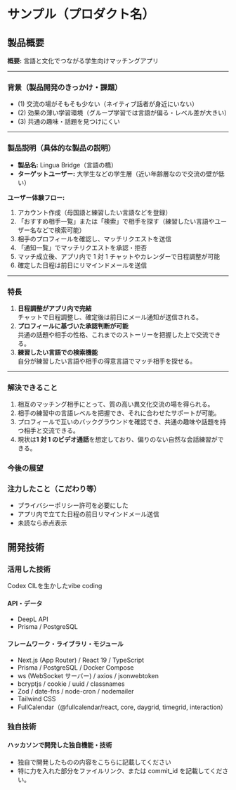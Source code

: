 # サンプル（プロダクト名）

## 製品概要

**概要:** 言語と文化でつながる学生向けマッチングアプリ

---

### 背景（製品開発のきっかけ・課題）

- (1) 交流の場がそもそも少ない（ネイティブ話者が身近にいない）
- (2) 効果の薄い学習環境（グループ学習では言語が偏る・レベル差が大きい）
- (3) 共通の趣味・話題を見つけにくい

---

### 製品説明（具体的な製品の説明）

- **製品名:** Lingua Bridge（言語の橋）
- **ターゲットユーザー:** 大学生などの学生層（近い年齢層なので交流の壁が低い）

**ユーザー体験フロー:**

1. アカウント作成（母国語と練習したい言語などを登録）
2. 「おすすめ相手一覧」または「検索」で相手を探す（練習したい言語やユーザー名などで検索可能）
3. 相手のプロフィールを確認し、マッチリクエストを送信
4. 「通知一覧」でマッチリクエストを承認・拒否
5. マッチ成立後、アプリ内で 1 対 1 チャットやカレンダーで日程調整が可能
6. 確定した日程は前日にリマインドメールを送信

---

### 特長

1. **日程調整がアプリ内で完結**  
   チャットで日程調整し、確定後は前日にメール通知が送信される。
2. **プロフィールに基づいた承認判断が可能**  
   共通の話題や相手の性格、これまでのストーリーを把握した上で交流できる。
3. **練習したい言語での検索機能**  
   自分が練習したい言語や相手の得意言語でマッチ相手を探せる。

---

### 解決できること

1. 相互のマッチング相手にとって、質の高い異文化交流の場を得られる。
2. 相手の練習中の言語レベルを把握でき、それに合わせたサポートが可能。
3. プロフィールで互いのバックグラウンドを確認でき、共通の趣味や話題を持つ相手と交流できる。
4. 現状は**1 対 1 のビデオ通話**を想定しており、偏りのない自然な会話練習ができる。

### 今後の展望

### 注力したこと（こだわり等）

- プライバシーポリシー許可を必要にした
- アプリ内で立てた日程の前日リマインドメール送信
- 未読なら赤点表示

## 開発技術

### 活用した技術
Codex CILを生かしたvibe coding

#### API・データ

- DeepL API
- Prisma / PostgreSQL

#### フレームワーク・ライブラリ・モジュール

- Next.js (App Router) / React 19 / TypeScript
- Prisma / PostgreSQL / Docker Compose
- ws (WebSocket サーバー) / axios / jsonwebtoken
- bcryptjs / cookie / uuid / classnames
- Zod / date-fns / node-cron / nodemailer
- Tailwind CSS
- FullCalendar（@fullcalendar/react, core, daygrid, timegrid, interaction）

### 独自技術


#### ハッカソンで開発した独自機能・技術

- 独自で開発したものの内容をこちらに記載してください
- 特に力を入れた部分をファイルリンク、または commit_id を記載してください。
